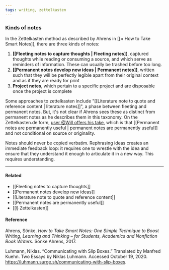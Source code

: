 ```yaml
---
tags: writing, zettelkasten
---
```


### Kinds of notes

In the Zettelkasten method as described by Ahrens in [[≈ How to Take Smart Notes]], there are three kinds of notes:

1. **[[Fleeting notes to capture thoughts | Fleeting notes]]**, captured thoughts while reading or consuming a source, and which serve as reminders of information. These can usually be trashed before too long.
2. **[[Permanent notes develop new ideas | Permanent notes]]**, written such that they will be perfectly legible apart from their original context and as if they are ready for print
3. **Project notes**, which pertain to a specific project and are disposable once the project is complete

Some approaches to zettelkasten include "[[Literature note to quote and reference content | literature notes]]", a phase between fleeting and permanent notes. But, it's not clear if Ahrens sees these as distinct from permanent notes as he describes them in this taxonomy. On the Zettelkasten.de form, [user @Will offers his take](https://www.zettelkasten.de/posts/literature-notes-vs-permanent-notes/), which is that [[Permanent notes are permanently useful | permanent notes are permanently useful]] and not conditional on source or originality.

Notes should never be copied verbatim. Rephrasing ideas creates an immediate feedback loop: it requires one to wrestle with the idea and ensure that they understand it enough to articulate it in a new way. This requires understanding.

---

#### Related

- [[Fleeting notes to capture thoughts]]
- [[Permanent notes develop new ideas]]
- [[Literature note to quote and reference content]]
- [[Permanent notes are permanently useful]]
- [[§ Zettelkasten]]

#### Reference

Ahrens, Sönke. _How to Take Smart Notes: One Simple Technique to Boost Writing, Learning and Thinking – for Students, Academics and Nonfiction Book Writers_. Sönke Ahrens, 2017.

Luhmann, Niklas. “Communicating with Slip Boxes.” Translated by Manfred Kuehn. Two Essays by Niklas Luhmann. Accessed October 19, 2020. https://luhmann.surge.sh/communicating-with-slip-boxes.
